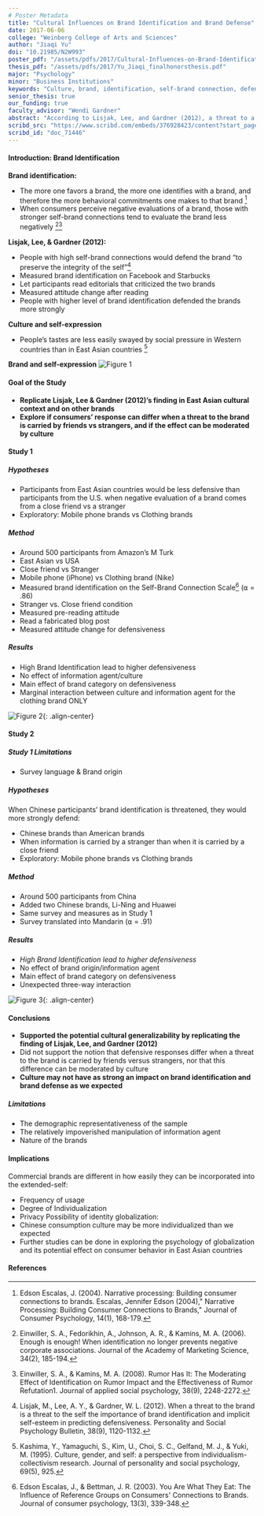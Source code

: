 ```yaml
---
# Poster Metadata
title: "Cultural Influences on Brand Identification and Brand Defense"
date: 2017-06-06
college: "Weinberg College of Arts and Sciences"
author: "Jiaqi Yu"
doi: "10.21985/N2W993"
poster_pdf: "/assets/pdfs/2017/Cultural-Influences-on-Brand-Identification-and-Brand-Defense.pdf"
thesis_pdf: "/assets/pdfs/2017/Yu_Jiaqi_finalhonorsthesis.pdf"
major: "Psychology"
minor: "Business Institutions"
keywords: "Culture, brand, identification, self-brand connection, defense, East Asian"
senior_thesis: true
our_funding: true
faculty_advisor: "Wendi Gardner"
abstract: "According to Lisjak, Lee, and Gardner (2012), a threat to a brand can elicit the same response as a threat to the self. The current research examined whether people react differently to brand threats as a function of East Asian versus North American culture and as a function of whether the source of the threat was a stranger or a close friend. In Study 1, 616 U.S. and East Asian participants were recruited to complete an online survey via Amazon’s M Turk. Participants were asked to read a blog post that contains negative evaluations of two U.S. brands. Participants were randomly assigned to two conditions, in which they were either told that the blog post was written by a close friend or by a stranger. After reading, participants’ attitude change towards the brands was measured to reflect their defensiveness. Results show that there was no significant difference in defensiveness between East Asian and U.S. participants in either condition. Study 2 was then conducted to examine Chinese responses to Chinese brands assessed in their native language. In Study 2, 500 Chinese participants completed the study in Mandarin, and the survey included Chinese as well as American brands. Participants showed no significant difference in their defensiveness on brands from China versus the U.S. Overall, no evidence was found to support the cultural differences in consumers’ defensiveness when a brand they identify with is threatened."# scribd embed
scribd_src: "https://www.scribd.com/embeds/376928423/content?start_page=1&view_mode=scroll&access_key=key-F48IHm05jCwfBKZVqzqM&show_recommendations=true"
scribd_id: "doc_71446"
---
```

#### Introduction: Brand Identification
**Brand identification:**
- The more one favors a brand, the more one identifies with a brand, and therefore the more behavioral commitments one makes to that brand [^1]
- When consumers perceive negative evaluations of a brand, those with stronger self-brand connections tend to evaluate the brand less negatively [^2][^3]

**Lisjak, Lee, & Gardner (2012):**
- People with high self-brand connections would defend the brand “to preserve the integrity of the self”[^4]
- Measured brand identification on Facebook and Starbucks
- Let participants read editorials that criticized the two brands
- Measured attitude change after reading
- People with higher level of brand identification defended the brands more strongly

**Culture and self-expression**
- People’s tastes are less easily swayed by social pressure in Western countries than in East Asian countries [^5]

**Brand and self-expression**
![Figure 1](/assets/images/2017/cultural-influences-on-brand-identification-and-brand-defense-1.png)

#### Goal of the Study
- **Replicate Lisjak, Lee & Gardner (2012)’s finding in East Asian cultural context and on other brands**
- **Explore if consumers’ response can differ when a threat to the brand is carried by friends vs strangers, and if the effect can be moderated by culture**

#### Study 1
##### Hypotheses
- Participants from East Asian countries would be less defensive than participants from the U.S. when negative evaluation of a brand comes from a close friend vs a stranger
- Exploratory: Mobile phone brands vs Clothing brands

##### Method
- Around 500 participants from Amazon’s M Turk
- East Asian vs USA
- Close friend vs Stranger
- Mobile phone (iPhone) vs Clothing brand (Nike)
- Measured brand identification on the Self-Brand Connection Scale[^6] (⍺ = .86)
- Stranger vs. Close friend condition
- Measured pre-reading attitude
- Read a fabricated blog post
- Measured attitude change for defensiveness

##### Results
- High Brand Identification lead to higher defensiveness
- No effect of information agent/culture
- Main effect of brand category on defensiveness
- Marginal interaction between culture and information agent for the clothing brand ONLY

![Figure 2](/assets/images/2017/cultural-influences-on-brand-identification-2.png){: .align-center}

#### Study 2
##### Study 1 Limitations
- Survey language & Brand origin

##### Hypotheses
When Chinese participants’ brand identification is threatened, they would more strongly defend:
- Chinese brands than American brands
- When information is carried by a stranger than when it is carried by a close friend
- Exploratory: Mobile phone brands vs Clothing brands

##### Method
- Around 500 participants from China
- Added two Chinese brands, Li-Ning and Huawei
- Same survey and measures as in Study 1
- Survey translated into Mandarin (⍺ = .91)

##### Results
- _High Brand Identification lead to higher defensiveness_
- No effect of brand origin/information agent
- Main effect of brand category on defensiveness
- Unexpected three-way interaction

![Figure 3](/assets/images/2017/cultural-influences-on-brand-identities-3.png){: .align-center}

#### Conclusions
- **Supported the potential cultural generalizability by replicating the finding of Lisjak, Lee, and Gardner (2012)**
- Did not support the notion that defensive responses differ when a threat to the brand is carried by friends versus strangers, nor that this difference can be moderated by culture
- **Culture may not have as strong an impact on brand identification and brand defense as we expected**

##### Limitations
- The demographic representativeness of the sample
- The relatively impoverished manipulation of information agent
- Nature of the brands

#### Implications
Commercial brands are different in how easily they can be incorporated into the extended-self:
- Frequency of usage
- Degree of Individualization
- Privacy
Possibility of identity globalization:
- Chinese consumption culture may be more individualized than we expected
- Further studies can be done in exploring the psychology of globalization and its potential effect on consumer behavior in East Asian countries

#### References
[^1]: Edson Escalas, J. (2004). Narrative processing: Building consumer connections to brands. Escalas, Jennifer Edson (2004)," Narrative Processing: Building Consumer Connections to Brands," Journal of Consumer Psychology, 14(1), 168-179.

[^2]: Einwiller, S. A., Fedorikhin, A., Johnson, A. R., & Kamins, M. A. (2006). Enough is enough! When identification no longer prevents negative corporate associations. Journal of the Academy of Marketing Science, 34(2), 185-194.

[^3]: Einwiller, S. A., & Kamins, M. A. (2008). Rumor Has It: The Moderating Effect of Identification on Rumor Impact and the Effectiveness of Rumor Refutation1. Journal of applied social psychology, 38(9), 2248-2272.

[^4]: Lisjak, M., Lee, A. Y., & Gardner, W. L. (2012). When a threat to the brand is a threat to the self the importance of brand identification and implicit self-esteem in predicting defensiveness. Personality and Social Psychology Bulletin, 38(9), 1120-1132.

[^5]: Kashima, Y., Yamaguchi, S., Kim, U., Choi, S. C., Gelfand, M. J., & Yuki, M. (1995). Culture, gender, and self: a perspective from individualism-collectivism research. Journal of personality and social psychology, 69(5), 925.

[^6]: Edson Escalas, J., & Bettman, J. R. (2003). You Are What They Eat: The Influence of Reference Groups on Consumers' Connections to Brands. Journal of consumer psychology, 13(3), 339-348.
